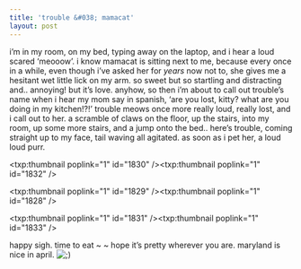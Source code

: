 ```yaml
---
title: 'trouble &#038; mamacat'    
layout: post
---
```


i&#8217;m in my room, on my bed, typing away on the laptop, and i hear a loud scared &#8216;meooow&#8217;. i know mamacat is sitting next to me, because every once in a while, even though i&#8217;ve asked her for *years* now not to, she gives me a hesitant wet little lick on my arm. so sweet but so startling and distracting and.. annoying! but it&#8217;s love. anyhow, so then i&#8217;m about to call out trouble&#8217;s name when i hear my mom say in spanish, &#8216;are you lost, kitty? what are you doing in my kitchen!?!&#8217; trouble meows once more really loud, really lost, and i call out to her. a scramble of claws on the floor, up the stairs, into my room, up some more stairs, and a jump onto the bed.. here&#8217;s trouble, coming straight up to my face, tail waving all agitated. as soon as i pet her, a loud loud purr. 

<span class="pic3"><txp:thumbnail poplink="1" id="1830" /><txp:thumbnail poplink="1" id="1832" /></span> 

<span class="pic3"><txp:thumbnail poplink="1" id="1829" /><txp:thumbnail poplink="1" id="1828" /></span> 

<span class="pic3"><txp:thumbnail poplink="1" id="1831" /><txp:thumbnail poplink="1" id="1833" /></span> 

happy sigh. time to eat ~ ~ hope it&#8217;s pretty wherever you are. maryland is nice in april. <img src="http://localhost:8888/wordpress/wp-includes/images/smilies/icon_wink.gif" alt=";)" class="wp-smiley" />